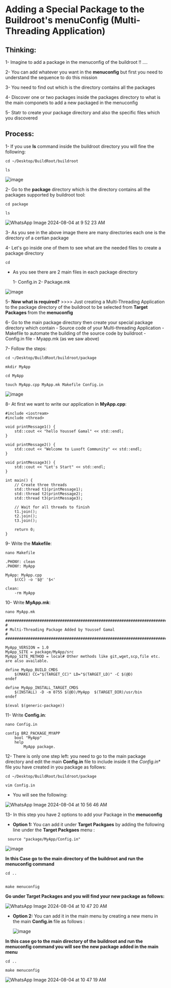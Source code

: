 # Adding a Special Package to the Buildroot's menuConfig (Multi-Threading Application)

## Thinking:

1- Imagine to add a package in the menuconfig of the buildroot !! ....

2- You can add whatever you want in the **menuconfig** but first you need to understand the sequence to do this mission

3- You need to find out which is the directory contains all the packages

4- Discover one or two packages inside the packages directory to what is the main componets to add a new packaged in the menuconfig

5- Statr to create your package directory and also the specific files which you discovered 


## Process:

1- If you use **ls** command inside the buildroot directory you will fine the following:
```
cd ~/Desktop/BuildRoot/buildroot
```
```
ls
```

![image](https://github.com/user-attachments/assets/64ae0c4a-c01b-463a-b58c-556097163c2e)


2- Go to the **package** directory which is the directory contains all the packages supported by buildroot tool:
```
cd package
```

```
ls
```

![WhatsApp Image 2024-08-04 at 9 52 23 AM](https://github.com/user-attachments/assets/d465a149-fe8c-47ef-a49b-ad572d27e98c)


3- As you see in the above image there are many directories each one is the directory of a certian package

4- Let's go inside one of them to see what are the needed files to create a package directory
```
cd
```
- As you see there are 2 main files in each package directory
  
    1- Config.in
    2- Package.mk
  
![image](https://github.com/user-attachments/assets/921b917a-8f19-4f71-b83a-02cdf8515140)


5- **Now what is required?** >>>> Just creating a Multi-Threading Application to the package directory of the buildroot to be selected from **Target Packages** from the **menuconfig**

6- Go to the main package directory then create your special package directory which contain 
    - Source code of your Multi-threading Application
    - Makefile to automate the building of the source code by buildroot
    - Config.in file
    - Myapp.mk (as we saw above)

7- Follow the steps:
```
cd ~/Desktop/BuildRoot/buildroot/package
```
```
mkdir MyApp
```
```
cd MyApp
```
```
touch MyApp.cpp MyApp.mk Makefile Config.in

```

![image](https://github.com/user-attachments/assets/3db1024e-1e84-4154-bcce-7c00f64a2de1)



8- At first we want to write our application in **MyApp.cpp**:

```
#include <iostream>
#include <thread>

void printMessage1() {
    std::cout << "hello Youssef Gamal" << std::endl;
}

void printMessage2() {
    std::cout << "Welcome to Luxoft Community" << std::endl;
}

void printMessage3() {
    std::cout << "Let's Start" << std::endl;
}

int main() {
    // Create three threads
    std::thread t1(printMessage1);
    std::thread t2(printMessage2);
    std::thread t3(printMessage3);

    // Wait for all threads to finish
    t1.join();
    t2.join();
    t3.join();

    return 0;
}
```

9- Write the **Makefile**:

```
nano Makefile
```

```
.PHONY: clean
.PHONY: MyApp

MyApp: MyApp.cpp
    $(CC) -o '$@' '$<'

clean:
    -rm MyApp
```

10- Write **MyApp.mk**:

```
nano MyApp.mk
```

```
################################################################################
#
# Multi-Threading Package Added by Youssef Gamal
#
################################################################################

MyApp_VERSION = 1.0
MyApp_SITE = package/MyApp/src
MyApp_SITE_METHOD = local# Other methods like git,wget,scp,file etc. are also available.

define MyApp_BUILD_CMDS
    $(MAKE) CC="$(TARGET_CC)" LD="$(TARGET_LD)" -C $(@D)
endef

define MyApp_INSTALL_TARGET_CMDS
    $(INSTALL) -D -m 0755 $(@D)/MyApp  $(TARGET_DIR)/usr/bin
endef

$(eval $(generic-package))
```

11- Write **Config.in**:

```
nano Config.in
```

```
config BR2_PACKAGE_MYAPP
    bool "MyApp"
    help
        MyApp package.
```

12- There is only one step left: you need to go to the main package directory and edit the main **Config.in** file to include inside it the *Config.in** file you have created in you package as follows:

```
cd ~/Desktop/BuildRoot/buildroot/package
```

```
vim Config.in
```

 - You will see the following:
   

![WhatsApp Image 2024-08-04 at 10 56 46 AM](https://github.com/user-attachments/assets/8c0aa2c0-6fce-47e1-ab0a-a63bf2f88dc5)


13- In this step you have 2 options to add your Package in the **menuconfig**

- **Option 1:** You can add it under **Target Packgaes** by adding the following line under the **Target Packgaes** menu :
    
```
 source "package/MyApp/Config.in"
```
    
![image](https://github.com/user-attachments/assets/d1e0c25e-d76b-4217-b1a4-2a655afe4c4d)

**In this Case go to the main directory of the buildroot and run the menuconfig command**

```
cd ..
```

```

make menuconfig
```

**Go under Target Packages and you will find your new package as follows:**


![WhatsApp Image 2024-08-04 at 10 47 20 AM](https://github.com/user-attachments/assets/9cc27ea8-cb0e-42e7-ae8e-2c2e77ac6fab)


- **Option 2:** You can add it in the main menu by creating a new menu in the main **Config.in** file as follows :
  

  ![image](https://github.com/user-attachments/assets/c81fe8c2-0740-404e-897b-48cf77b09849)
  
  
**In this case go to the main directory of the buildroot and run the menuconfig command you will see the new package added in the main menu**

```
cd ..
```

```
make menuconfig
```

![WhatsApp Image 2024-08-04 at 10 47 19 AM](https://github.com/user-attachments/assets/e6577b8a-acff-46fd-8461-6847c33e2d65)






